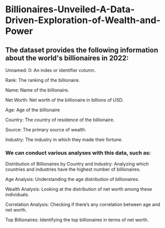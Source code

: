 # Billionaires-Unveiled-A-Data-Driven-Exploration-of-Wealth-and-Power

## The dataset provides the following information about the world's billionaires in 2022:



Unnamed: 0: An index or identifier column.

Rank: The ranking of the billionaire.

Name: Name of the billionaire.

Net Worth: Net worth of the billionaire in billions of USD.

Age: Age of the billionaire

Country: The country of residence of the billionaire.

Source: The primary source of wealth.

Industry: The industry in which they made their fortune.

### We can conduct various analyses with this data, such as:

Distribution of Billionaires by Country and Industry: Analyzing which countries and industries have the highest number of billionaires.

Age Analysis: Understanding the age distribution of billionaires.

Wealth Analysis: Looking at the distribution of net worth among these individuals.

Correlation Analysis: Checking if there’s any correlation between age and net worth.

Top Billionaires: Identifying the top billionaires in terms of net worth.
